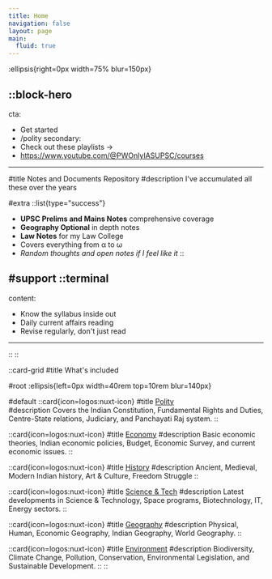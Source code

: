 ```yaml
---
title: Home
navigation: false
layout: page
main:
  fluid: true
---
```


:ellipsis{right=0px width=75% blur=150px}

::block-hero
---
cta:
  - Get started
  - /polity
secondary:
  - Check out these playlists →
  - https://www.youtube.com/@PWOnlyIASUPSC/courses
---

#title
Notes and Documents Repository
#description
I've accumulated all these over the years

#extra
  ::list{type="success"}
  - **UPSC Prelims and Mains Notes** comprehensive coverage
  - **Geography Optional** in depth notes
  - **Law Notes** for my Law College
  - Covers everything from α to ω
  - *Random thoughts and open notes if I feel like it*
  ::

#support
  ::terminal
  ---
  content:
  - Know the syllabus inside out
  - Daily current affairs reading
  - Revise regularly, don't just read
  ---
  ::
::

::card-grid
#title
What's included

#root
:ellipsis{left=0px width=40rem top=10rem blur=140px}

#default
  ::card{icon=logos:nuxt-icon}
  #title
  [Polity](/polity/)  
  #description
  Covers the Indian Constitution, Fundamental Rights and Duties, Centre-State relations, Judiciary, and Panchayati Raj system.
  ::

  ::card{icon=logos:nuxt-icon}
  #title
  [Economy](/economy/)
  #description
  Basic economic theories, Indian economic policies, Budget, Economic Survey, and current economic issues.
  ::

  ::card{icon=logos:nuxt-icon}
  #title
  [History](/history/)
  #description
  Ancient, Medieval, Modern Indian history, Art & Culture, Freedom Struggle
  ::

  ::card{icon=logos:nuxt-icon}
  #title
  [Science & Tech](/science-tech/)
  #description
  Latest developments in Science & Technology, Space programs, Biotechnology, IT, Energy sectors.
  ::

  ::card{icon=logos:nuxt-icon}
  #title
  [Geography](/geo/)
  #description
  Physical, Human, Economic Geography, Indian Geography, World Geography.
  ::

  ::card{icon=logos:nuxt-icon}
  #title
  [Environment](/env/)
  #description
  Biodiversity, Climate Change, Pollution, Conservation, Environmental Legislation, and Sustainable Development.
  ::
::
